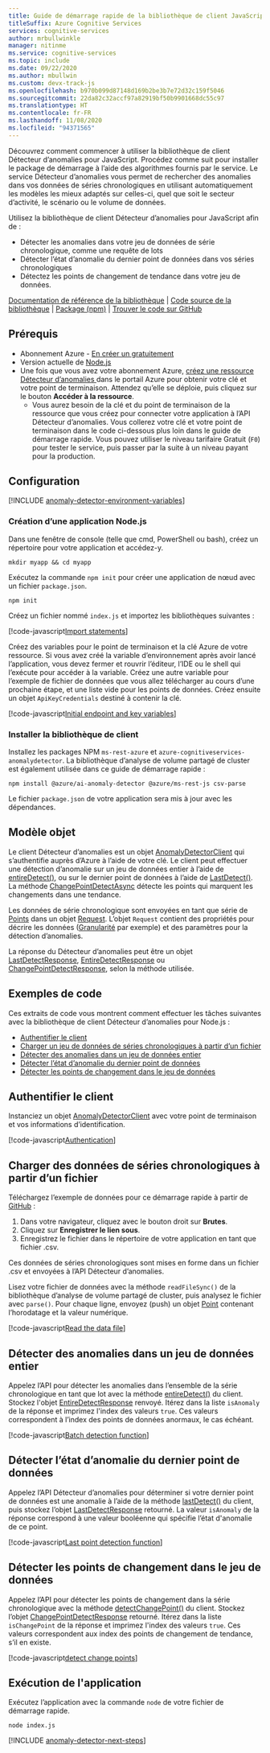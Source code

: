 ```yaml
---
title: Guide de démarrage rapide de la bibliothèque de client JavaScript du Détecteur d’anomalies
titleSuffix: Azure Cognitive Services
services: cognitive-services
author: mrbullwinkle
manager: nitinme
ms.service: cognitive-services
ms.topic: include
ms.date: 09/22/2020
ms.author: mbullwin
ms.custom: devx-track-js
ms.openlocfilehash: b970b099d87148d169b2be3b7e72d32c159f5046
ms.sourcegitcommit: 22da82c32accf97a82919bf50b9901668dc55c97
ms.translationtype: HT
ms.contentlocale: fr-FR
ms.lasthandoff: 11/08/2020
ms.locfileid: "94371565"
---
```

Découvrez comment commencer à utiliser la bibliothèque de client Détecteur d’anomalies pour JavaScript. Procédez comme suit pour installer le package de démarrage à l’aide des algorithmes fournis par le service. Le service Détecteur d’anomalies vous permet de rechercher des anomalies dans vos données de séries chronologiques en utilisant automatiquement les modèles les mieux adaptés sur celles-ci, quel que soit le secteur d’activité, le scénario ou le volume de données.

Utilisez la bibliothèque de client Détecteur d’anomalies pour JavaScript afin de :

* Détecter les anomalies dans votre jeu de données de série chronologique, comme une requête de lots
* Détecter l’état d’anomalie du dernier point de données dans vos séries chronologiques
* Détectez les points de changement de tendance dans votre jeu de données.

[Documentation de référence de la bibliothèque](https://go.microsoft.com/fwlink/?linkid=2090788) | [Code source de la bibliothèque](https://github.com/Azure/azure-sdk-for-net/tree/master/sdk/cognitiveservices/AnomalyDetector) | [Package (npm)](https://www.npmjs.com/package/%40azure/ai-anomaly-detector) | [Trouver le code sur GitHub](https://github.com/Azure-Samples/cognitive-services-quickstart-code/tree/master/javascript/AnomalyDetector)

## <a name="prerequisites"></a>Prérequis

* Abonnement Azure - [En créer un gratuitement](https://azure.microsoft.com/free/cognitive-services)
* Version actuelle de [Node.js](https://nodejs.org/)
* Une fois que vous avez votre abonnement Azure, <a href="https://ms.portal.azure.com/#create/Microsoft.CognitiveServicesAnomalyDetector"  title="Créer une ressource Détecteur d’anomalies"  target="_blank">créez une ressource Détecteur d’anomalies <span class="docon docon-navigate-external x-hidden-focus"></span></a> dans le portail Azure pour obtenir votre clé et votre point de terminaison. Attendez qu’elle se déploie, puis cliquez sur le bouton **Accéder à la ressource**.
    * Vous aurez besoin de la clé et du point de terminaison de la ressource que vous créez pour connecter votre application à l’API Détecteur d’anomalies. Vous collerez votre clé et votre point de terminaison dans le code ci-dessous plus loin dans le guide de démarrage rapide.
    Vous pouvez utiliser le niveau tarifaire Gratuit (`F0`) pour tester le service, puis passer par la suite à un niveau payant pour la production.

## <a name="setting-up"></a>Configuration

[!INCLUDE [anomaly-detector-environment-variables](../environment-variables.md)]

### <a name="create-a-new-nodejs-application"></a>Création d’une application Node.js

Dans une fenêtre de console (telle que cmd, PowerShell ou bash), créez un répertoire pour votre application et accédez-y. 

```console
mkdir myapp && cd myapp
```

Exécutez la commande `npm init` pour créer une application de nœud avec un fichier `package.json`. 

```console
npm init
```

Créez un fichier nommé `index.js` et importez les bibliothèques suivantes :

[!code-javascript[Import statements](~/cognitive-services-quickstart-code/javascript/AnomalyDetector/anomaly_detector_quickstart.js?name=imports)]

Créez des variables pour le point de terminaison et la clé Azure de votre ressource. Si vous avez créé la variable d’environnement après avoir lancé l’application, vous devez fermer et rouvrir l’éditeur, l’IDE ou le shell qui l’exécute pour accéder à la variable. Créez une autre variable pour l’exemple de fichier de données que vous allez télécharger au cours d’une prochaine étape, et une liste vide pour les points de données. Créez ensuite un objet `ApiKeyCredentials` destiné à contenir la clé.

[!code-javascript[Initial endpoint and key variables](~/cognitive-services-quickstart-code/javascript/AnomalyDetector/anomaly_detector_quickstart.js?name=vars)]

### <a name="install-the-client-library"></a>Installer la bibliothèque de client

Installez les packages NPM `ms-rest-azure` et `azure-cognitiveservices-anomalydetector`. La bibliothèque d’analyse de volume partagé de cluster est également utilisée dans ce guide de démarrage rapide :

```console
npm install @azure/ai-anomaly-detector @azure/ms-rest-js csv-parse
```

Le fichier `package.json` de votre application sera mis à jour avec les dépendances.

## <a name="object-model"></a>Modèle objet

Le client Détecteur d’anomalies est un objet [AnomalyDetectorClient](/javascript/api/@azure/cognitiveservices-anomalydetector/anomalydetectorclient?view=azure-node-latest) qui s’authentifie auprès d’Azure à l’aide de votre clé. Le client peut effectuer une détection d’anomalie sur un jeu de données entier à l’aide de [entireDetect()](/javascript/api/@azure/cognitiveservices-anomalydetector/anomalydetectorclient?view=azure-node-latest#entiredetect-request--servicecallback-entiredetectresponse--), ou sur le dernier point de données à l’aide de [LastDetect()](/javascript/api/@azure/cognitiveservices-anomalydetector/anomalydetectorclient?view=azure-node-latest#lastdetect-request--msrest-requestoptionsbase-). La méthode [ChangePointDetectAsync](https://go.microsoft.com/fwlink/?linkid=2090788) détecte les points qui marquent les changements dans une tendance. 

Les données de série chronologique sont envoyées en tant que série de [Points](/javascript/api/@azure/cognitiveservices-anomalydetector/point?view=azure-node-latest) dans un objet [Request](/javascript/api/@azure/cognitiveservices-anomalydetector/request?view=azure-node-latest). L’objet `Request` contient des propriétés pour décrire les données ([Granularité](/javascript/api/@azure/cognitiveservices-anomalydetector/request?view=azure-node-latest#granularity) par exemple) et des paramètres pour la détection d’anomalies. 

La réponse du Détecteur d’anomalies peut être un objet [LastDetectResponse](/javascript/api/@azure/cognitiveservices-anomalydetector/lastdetectresponse?view=azure-node-latest), [EntireDetectResponse](/javascript/api/@azure/cognitiveservices-anomalydetector/entiredetectresponse?view=azure-node-latest) ou [ChangePointDetectResponse](https://go.microsoft.com/fwlink/?linkid=2090788), selon la méthode utilisée. 

## <a name="code-examples"></a>Exemples de code 

Ces extraits de code vous montrent comment effectuer les tâches suivantes avec la bibliothèque de client Détecteur d’anomalies pour Node.js :

* [Authentifier le client](#authenticate-the-client)
* [Charger un jeu de données de séries chronologiques à partir d’un fichier](#load-time-series-data-from-a-file)
* [Détecter des anomalies dans un jeu de données entier](#detect-anomalies-in-the-entire-data-set) 
* [Détecter l’état d’anomalie du dernier point de données](#detect-the-anomaly-status-of-the-latest-data-point)
* [Détecter les points de changement dans le jeu de données](#detect-change-points-in-the-data-set)

## <a name="authenticate-the-client"></a>Authentifier le client

Instanciez un objet [AnomalyDetectorClient](/javascript/api/@azure/cognitiveservices-anomalydetector/anomalydetectorclient?view=azure-node-latest) avec votre point de terminaison et vos informations d’identification.

[!code-javascript[Authentication](~/cognitive-services-quickstart-code/javascript/AnomalyDetector/anomaly_detector_quickstart.js?name=authentication)]

## <a name="load-time-series-data-from-a-file"></a>Charger des données de séries chronologiques à partir d’un fichier

Téléchargez l’exemple de données pour ce démarrage rapide à partir de [GitHub](https://github.com/Azure-Samples/cognitive-services-quickstart-code/blob/master/javascript/AnomalyDetector/request-data.csv) :
1. Dans votre navigateur, cliquez avec le bouton droit sur **Brutes**.
2. Cliquez sur **Enregistrer le lien sous**.
3. Enregistrez le fichier dans le répertoire de votre application en tant que fichier .csv.

Ces données de séries chronologiques sont mises en forme dans un fichier .csv et envoyées à l’API Détecteur d’anomalies.

Lisez votre fichier de données avec la méthode `readFileSync()` de la bibliothèque d’analyse de volume partagé de cluster, puis analysez le fichier avec `parse()`. Pour chaque ligne, envoyez (push) un objet [Point](/javascript/api/@azure/cognitiveservices-anomalydetector/point?view=azure-node-latest) contenant l’horodatage et la valeur numérique.

[!code-javascript[Read the data file](~/cognitive-services-quickstart-code/javascript/AnomalyDetector/anomaly_detector_quickstart.js?name=readFile)]

## <a name="detect-anomalies-in-the-entire-data-set"></a>Détecter des anomalies dans un jeu de données entier 

Appelez l’API pour détecter les anomalies dans l’ensemble de la série chronologique en tant que lot avec la méthode [entireDetect()](/javascript/api/@azure/cognitiveservices-anomalydetector/anomalydetectorclient?view=azure-node-latest#entiredetect-request--msrest-requestoptionsbase-) du client. Stockez l'objet [EntireDetectResponse](/javascript/api/@azure/cognitiveservices-anomalydetector/entiredetectresponse?view=azure-node-latest) renvoyé. Itérez dans la liste `isAnomaly` de la réponse et imprimez l'index des valeurs `true`. Ces valeurs correspondent à l’index des points de données anormaux, le cas échéant.

[!code-javascript[Batch detection function](~/cognitive-services-quickstart-code/javascript/AnomalyDetector/anomaly_detector_quickstart.js?name=batchCall)]

## <a name="detect-the-anomaly-status-of-the-latest-data-point"></a>Détecter l’état d’anomalie du dernier point de données

Appelez l’API Détecteur d’anomalies pour déterminer si votre dernier point de données est une anomalie à l’aide de la méthode [lastDetect()](/javascript/api/@azure/cognitiveservices-anomalydetector/anomalydetectorclient?view=azure-node-latest#lastdetect-request--msrest-requestoptionsbase-) du client, puis stockez l’objet [LastDetectResponse](/javascript/api/@azure/cognitiveservices-anomalydetector/lastdetectresponse?view=azure-node-latest) retourné. La valeur `isAnomaly` de la réponse correspond à une valeur booléenne qui spécifie l’état d'anomalie de ce point.  

[!code-javascript[Last point detection function](~/cognitive-services-quickstart-code/javascript/AnomalyDetector/anomaly_detector_quickstart.js?name=lastDetection)]

## <a name="detect-change-points-in-the-data-set"></a>Détecter les points de changement dans le jeu de données

Appelez l’API pour détecter les points de changement dans la série chronologique avec la méthode [detectChangePoint()](https://go.microsoft.com/fwlink/?linkid=2090788) du client. Stockez l’objet [ChangePointDetectResponse](https://go.microsoft.com/fwlink/?linkid=2090788) retourné. Itérez dans la liste `isChangePoint` de la réponse et imprimez l'index des valeurs `true`. Ces valeurs correspondent aux index des points de changement de tendance, s’il en existe.

[!code-javascript[detect change points](~/cognitive-services-quickstart-code/javascript/AnomalyDetector/anomaly_detector_quickstart.js?name=changePointDetection)]

## <a name="run-the-application"></a>Exécution de l'application

Exécutez l’application avec la commande `node` de votre fichier de démarrage rapide.

```console
node index.js
```

[!INCLUDE [anomaly-detector-next-steps](../quickstart-cleanup-next-steps.md)]